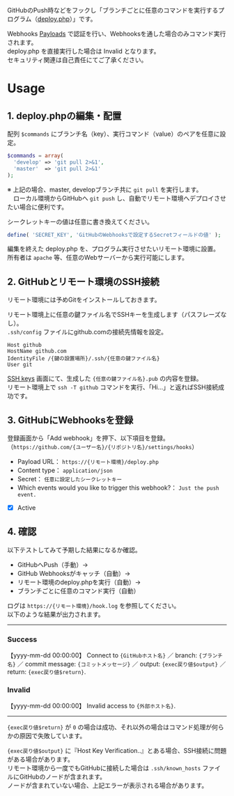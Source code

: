 

GitHubのPush時などをフックし「ブランチごとに任意のコマンドを実行するプログラム（[deploy.php](https://github.com/takayukiyagi/github-branches-hooks/blob/master/deploy.php)）」です。

Webhooks [Payloads](https://developer.github.com/webhooks/#payloads) で認証を行い、Webhooksを通した場合のみコマンド実行されます。  
deploy.php を直接実行した場合は Invalid となります。  
セキュリティ関連は自己責任にてご了承ください。





# Usage



## 1. deploy.phpの編集・配置

配列 `$commands` にブランチ名（key）、実行コマンド（value）のペアを任意に設定。


```php
$commands = array(
  'develop' => 'git pull 2>&1',
  'master'  => 'git pull 2>&1' 
);
```

※ 上記の場合、master, developブランチ共に `git pull` を実行します。  
　ローカル環境からGitHubへ `git push` し、自動でリモート環境へデプロイさせたい場合に便利です。

シークレットキーの値は任意に書き換えてください。


```php
define( 'SECRET_KEY', 'GitHubのWebhooksで設定するSecretフィールドの値' );
```

編集を終えた deploy.php を、プログラム実行させたいリモート環境に設置。  
所有者は `apache` 等、任意のWebサーバーから実行可能にします。




## 2. GitHubとリモート環境のSSH接続

リモート環境には予めGitをインストールしておきます。

リモート環境上に任意の鍵ファイル名でSSHキーを生成します（パスフレーズなし）。  
`.ssh/config` ファイルにgithub.comの接続先情報を設定。  

```
Host github
HostName github.com
IdentityFile /{鍵の設置場所}/.ssh/{任意の鍵ファイル名}
User git
```

[SSH keys](https://github.com/settings/keys) 画面にて、生成した `{任意の鍵ファイル名}.pub` の内容を登録。  
リモート環境上で `ssh -T github` コマンドを実行、「Hi…」と返ればSSH接続成功です。






## 3. GitHubにWebhooksを登録

登録画面から「Add webhook」を押下、以下項目を登録。  
（`https://github.com/{ユーザー名}/{リポジトリ名}/settings/hooks`）


- Payload URL： `https://{リモート環境}/deploy.php`
- Content type： `application/json`
- Secret： `任意に設定したシークレットキー`
- Which events would you like to trigger this webhook?： `Just the push event.`
- [x] Active





## 4. 確認

以下テストしてみて予期した結果になるか確認。

- GitHubへPush（手動）→
- GitHub Webhooksがキャッチ（自動）→
- リモート環境のdeploy.phpを実行（自動）→
- ブランチごとに任意のコマンド実行（自動）


ログは `https://{リモート環境}/hook.log` を参照してください。  
以下のような結果が出力されます。

---
### Success

【yyyy-mm-dd 00:00:00】 Connect to `{GitHubホスト名}` ／ branch: `{ブランチ名}` ／ commit message: `{コミットメッセージ}` ／ output: `{exec戻り値$output}` ／ return: `{exec戻り値$return}`.

### Invalid

【yyyy-mm-dd 00:00:00】 Invalid access to `{外部ホスト名}`.

---

`{exec戻り値$return}` が `0` の場合は成功、それ以外の場合はコマンド処理が何らかの原因で失敗しています。

`{exec戻り値$output}` に『Host Key Verification..』とある場合、SSH接続に問題がある場合があります。  
リモート環境から一度でもGitHubに接続した場合は `.ssh/known_hosts` ファイルにGitHubのノードが含まれます。  
ノードが含まれていない場合、上記エラーが表示される場合があります。
